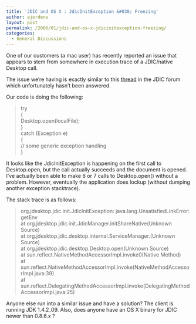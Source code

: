 ```yaml
---
title: 'JDIC and OS X : JdicInitException &#038; Freezing'
author: ajordens
layout: post
permalink: /2006/01/jdic-and-os-x-jdicinitexception-freezing/
categories:
  - General Discussions
---
```

One of our customers (a mac user) has recently reported an issue that appears to stem from somewhere in execution trace of a JDIC/native Desktop call.

The issue we&#8217;re having is exactly similar to this <a target="_blank" href="http://www.javadesktop.org/forums/thread.jspa?forumID=52&#038;threadID=13871&#038;messageID=95953#95953">thread</a> in the JDIC forum which unfortunately hasn&#8217;t been answered.

Our code is doing the following:

> try  
> {  
> Desktop.open(localFile);  
> }  
> catch (Exception e)  
> {  
> // some generic exception handling  
> }

It looks like the JdicInitException is happening on the first call to Desktop.open, but the call actually succeeds and the document is opened. I&#8217;ve actually been able to make 6 or 7 calls to Desktop.open() without a problem. However, eventually the application does lockup (without dumping another exception stacktrace).

The stack trace is as follows:

> org.jdesktop.jdic.init.JdicInitException: java.lang.UnsatisfiedLinkError: getEnv  
> at org.jdesktop.jdic.init.JdicManager.initShareNative(Unknown Source)  
> at org.jdesktop.jdic.desktop.internal.ServiceManager.(Unknown Source)  
> at org.jdesktop.jdic.desktop.Desktop.open(Unknown Source)  
> at sun.reflect.NativeMethodAccessorImpl.invoke0(Native Method)  
> at sun.reflect.NativeMethodAccessorImpl.invoke(NativeMethodAccessorImpl.java:39)  
> at sun.reflect.DelegatingMethodAccessorImpl.invoke(DelegatingMethodAccessorImpl.java:25)

Anyone else run into a similar issue and have a solution? The client is running JDK 1.4.2_09. Also, does anyone have an OS X binary for JDIC newer than 0.8.6.x ?